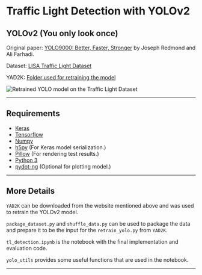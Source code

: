# Traffic Light Detection with YOLOv2

## YOLOv2 (You only look once)

Original paper: [YOLO9000: Better, Faster, Stronger](https://arxiv.org/abs/1612.08242) by Joseph Redmond and Ali Farhadi.

Dataset: [LISA Traffic Light Dataset](https://www.kaggle.com/mbornoe/lisa-traffic-light-dataset)

YAD2K: [Folder used for retraining the model](https://github.com/allanzelener/YAD2K)

![Retrained YOLO model on the Traffic Light Dataset](out_day/dayClip6--00108.jpg)

--------------------------------------------------------------------------------

## Requirements

- [Keras](https://github.com/fchollet/keras)
- [Tensorflow](https://www.tensorflow.org/)
- [Numpy](http://www.numpy.org/)
- [h5py](http://www.h5py.org/) (For Keras model serialization.)
- [Pillow](https://pillow.readthedocs.io/) (For rendering test results.)
- [Python 3](https://www.python.org/)
- [pydot-ng](https://github.com/pydot/pydot-ng) (Optional for plotting model.)

--------------------------------------------------------------------------------

## More Details

`YAD2K` can be downloaded from the website mentioned above and was used to retrain
the YOLOv2 model.

`package_dataset.py` and `shuffle_data.py` can be used to package the data and prepare
it to be the input for the `retrain_yolo.py` from `YAD2K`.

`tl_detection.ipynb` is the notebook with the final implementation and evaluation code.

`yolo_utils` provides some useful functions that are used in the notebook.



--------------------------------------------------------------------------------
